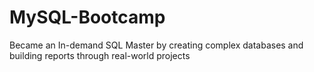 # MySQL-Bootcamp
Became an In-demand SQL Master by creating complex databases and building reports through real-world projects
